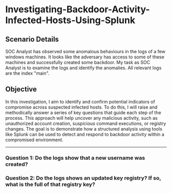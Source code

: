 # Investigating-Backdoor-Activity-Infected-Hosts-Using-Splunk

## Scenario Details
SOC Analyst has observed some anomalous behaviours in the logs of a few windows machines. It looks like the adversary has access to some of these machines and successfully created some backdoor. My task as SOC Analyst is to examine the logs and identify the anomalies. All relevant logs are the index "main".

## Objective
In this investigation, I aim to identify and confirm potential indicators of compromise across suspected infected hosts. To do this, I will raise and methodically answer a series of key questions that guide each step of the process. This approach will help uncover any malicious activity, such as unauthorized account creation, suspicious command executions, or registry changes. The goal is to demonstrate how a structured analysis using tools like Splunk can be used to detect and respond to backdoor activity within a compromised environment.

---
### Question 1: Do the logs show that a new username was created?


### Question 2: Do the logs shows an updated key registry? If so, what is the full of that registry key? 
